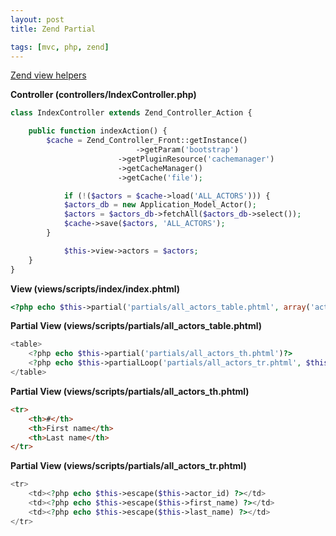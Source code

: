 ```yaml
---
layout: post
title: Zend Partial

tags: [mvc, php, zend]
---
```


[Zend view helpers](http://framework.zend.com/manual/ru/zend.view.helpers.html)

**Controller (controllers/IndexController.php)**

```php
class IndexController extends Zend_Controller_Action {

    public function indexAction() {
        $cache = Zend_Controller_Front::getInstance()
                            ->getParam('bootstrap')
                        ->getPluginResource('cachemanager')
                        ->getCacheManager()
                        ->getCache('file');

            if (!($actors = $cache->load('ALL_ACTORS'))) {
            $actors_db = new Application_Model_Actor();
            $actors = $actors_db->fetchAll($actors_db->select());
            $cache->save($actors, 'ALL_ACTORS');
        }

            $this->view->actors = $actors;
    }
}
```

**View (views/scripts/index/index.phtml)**

```php
<?php echo $this->partial('partials/all_actors_table.phtml', array('actors' => $this->actors) )?>
```

**Partial View (views/scripts/partials/all_actors_table.phtml)**

```php
<table>
    <?php echo $this->partial('partials/all_actors_th.phtml')?>
    <?php echo $this->partialLoop('partials/all_actors_tr.phtml', $this->actors)?>
</table>
```

**Partial View (views/scripts/partials/all_actors_th.phtml)**

```html
<tr>
    <th>#</th>
    <th>First name</th>
    <th>Last name</th>
</tr>
```

**Partial View (views/scripts/partials/all_actors_tr.phtml)**

```php
<tr>
    <td><?php echo $this->escape($this->actor_id) ?></td>
    <td><?php echo $this->escape($this->first_name) ?></td>
    <td><?php echo $this->escape($this->last_name) ?></td>
</tr>
```
